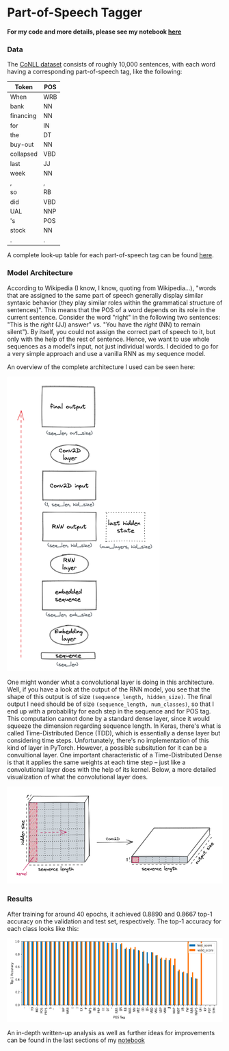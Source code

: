 # Part-of-Speech Tagger 

**For my code and more details, please see my notebook [here](https://github.com/HeleneFabia/pos-tagger/blob/main/postagger.ipynb)**

### Data
The [CoNLL dataset](https://www.clips.uantwerpen.be/conll2000/chunking/) consists of roughly 10,000 sentences, with each word having a corresponding part-of-speech tag, like the following:

| Token     | POS |
|-----------|-----|
| When      | WRB |
| bank      | NN  |
| financing | NN  |
| for       | IN  |
| the       | DT  |
| buy-out   | NN  |
| collapsed | VBD |
| last      | JJ  |
| week      | NN  |
| ,         | ,   |
| so        | RB  |
| did       | VBD |
| UAL       | NNP |
| 's        | POS |
| stock     | NN  |
| .         | .   |

A complete look-up table for each part-of-speech tag can be found [here](https://www.ling.upenn.edu/courses/Fall_2003/ling001/penn_treebank_pos.html).

### Model Architecture

According to Wikipedia (I know, I know, quoting from Wikipedia...), "words that are assigned to the same part of speech generally display similar syntaxic behavior (they play similar roles within the grammatical structure of sentences)". This means that the POS of a word depends on its role in the current sentence. Consider the word "right" in the following two sentences: "This is the *right* (JJ) answer" vs. "You have the *right* (NN) to remain silent"). By itself, you could not assign the correct part of speech to it, but only with the help of the rest of sentence. Hence, we want to use whole sequences as a model's input, not just individual words. I decided to go for a very simple approach and use a vanilla RNN as my sequence model.

An overview of the complete architecture I used can be seen here:

![model](https://github.com/HeleneFabia/pos-tagger/blob/main/images/model_overview.png)

One might wonder what a convolutional layer is doing in this architecture. Well, if you have a look at the output of the RNN model, you see that the shape of this output is of size `(sequence_length, hidden_size)`. The final output I need should be of size `(sequence_length, num_classes)`, so that I end up with a probability for each step in the sequence and for POS tag. This computation cannot done by a standard dense layer, since it would squeeze the dimension regarding sequence length. In Keras, there's what is called Time-Distributed Dence (TDD), which is essentially a dense layer but considering time steps. Unfortunately, there's no implementation of this kind of layer in PyTorch. However, a possible subsitution for it can be a convultional layer. One important characteristic of a Time-Distributed Dense is that it applies the same weights at each time step – just like a convolutional layer does with the help of its kernel. Below, a more detailed visualization of what the convolutional layer does.

![conv2d](https://github.com/HeleneFabia/pos-tagger/blob/main/images/conv.png)

### Results

After training for around 40 epochs, it achieved 0.8890 and 0.8667 top-1 accuracy on the validation and test set, respectively. The top-1 accuracy for each class looks like this:

![accuracy](https://github.com/HeleneFabia/pos-tagger/blob/main/images/accuracy.png)

An in-depth written-up analysis as well as further ideas for improvements can be found in the last sections of my [notebook](https://github.com/HeleneFabia/pos-tagger/blob/main/postagger.ipynb)

